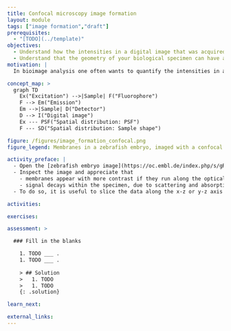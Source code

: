 ```yaml
---
title: Confocal microscopy image formation
layout: module
tags: ["image formation","draft"]
prerequisites:
  - "[TODO](../template)"
objectives:
  - Understand how the intensities in a digital image that was acquired with a confocal microscope are formed
  - Understand that the geometry of your biological specimen can have a large influence on these intensities
motivation: |
  In bioimage analysis one often wants to quantify the intensities in an image. To do this properly one needs to be aware that these intensities are influenced by many factors, making intensity quantification in general very difficult. Sometimes the measured intensities can be affected so much that even object shape measurements can become difficult. For all those reasons it is very important to understand the reasons for signal distortion! Not knowing those effects can easily lead to wrong measurements.

concept_map: >
  graph TD
    Ex("Excitation") -->|Sample| F("Fluorophore")
    F --> Em("Emission")
    Em -->|Sample| D("Detector")
    D --> I("Digital image")
    Ex --- PSF("Spatial distribution: PSF")
    F --- SD("Spatial distribution: Sample shape")

figure: /figures/image_formation_confocal.png
figure_legend: Membranes in a zebrafish embryo, imaged with a confocal microscope. The optical axis runs from bottom to top. One sees that membranes appear more contrasty if they run along the optical axis. One also sees that the signal gets dimmer further inside the specimen. In fact, here only the outer-most cell layer is clearly visible.

activity_preface: |
  - Open the [zebrafish embryo image](https://oc.embl.de/index.php/s/gRckFAfkkbrRGQh)
  - Inspect the image and appreciate that 
    - membranes appear with more contrast if they run along the optical axis
    - signal decays within the specimen, due to scattering and absorption
  - To do so, it is useful to slice the data along the x-z or y-z axis

activities:

exercises:

assessment: >

  ### Fill in the blanks

    1. TODO ___ .
    1. TODO ___ .
    
    > ## Solution
    >   1. TODO
    >   1. TODO
    {: .solution}

learn_next:

external_links:
---
```


